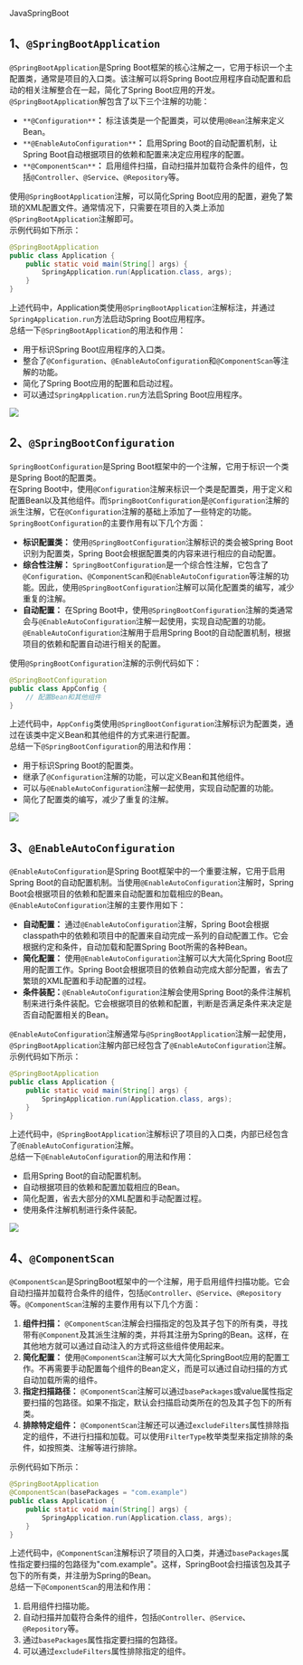 JavaSpringBoot
<a name="zawd1"></a>
## 1、`@SpringBootApplication`
`@SpringBootApplication`是Spring Boot框架的核心注解之一，它用于标识一个主配置类，通常是项目的入口类。该注解可以将Spring Boot应用程序自动配置和启动的相关注解整合在一起，简化了Spring Boot应用的开发。<br />`@SpringBootApplication`解包含了以下三个注解的功能：

- `**@Configuration**`**：** 标注该类是一个配置类，可以使用`@Bean`注解来定义Bean。
- `**@EnableAutoConfiguration**`**：** 启用Spring Boot的自动配置机制，让Spring Boot自动根据项目的依赖和配置来决定应用程序的配置。
- `**@ComponentScan**`**：** 启用组件扫描，自动扫描并加载符合条件的组件，包括`@Controller`、`@Service`、`@Repository`等。

使用`@SpringBootApplication`注解，可以简化Spring Boot应用的配置，避免了繁琐的XML配置文件。通常情况下，只需要在项目的入类上添加`@SpringBootApplication`注解即可。<br />示例代码如下所示：
```java
@SpringBootApplication
public class Application {
    public static void main(String[] args) {
        SpringApplication.run(Application.class, args);
    }
}
```
上述代码中，Application类使用`@SpringBootApplication`注解标注，并通过`SpringApplication.run`方法启动Spring Boot应用程序。<br />总结一下`@SpringBootApplication`的用法和作用：

- 用于标识Spring Boot应用程序的入口类。
- 整合了`@Configuration`、`@EnableAutoConfiguration`和`@ComponentScan`等注解的功能。
- 简化了Spring Boot应用的配置和启动过程。
- 可以通过`SpringApplication.run`方法启Spring Boot应用程序。

![](https://cdn.nlark.com/yuque/0/2023/jpeg/396745/1697636823320-c5ea1e31-d13a-4683-a78e-f4a2dac67f1a.jpeg)
<a name="Muycm"></a>
## 2、`@SpringBootConfiguration`
`SpringBootConfiguration`是Spring Boot框架中的一个注解，它用于标识一个类是Spring Boot的配置类。<br />在Spring Boot中，使用`@Configuration`注解来标识一个类是配置类，用于定义和配置Bean以及其他组件。而`SpringBootConfiguration`是`@Configuration`注解的派生注解，它在`@Configuration`注解的基础上添加了一些特定的功能。<br />`SpringBootConfiguration`的主要作用有以下几个方面：

- **标识配置类：** 使用`@SpringBootConfiguration`注解标识的类会被Spring Boot识别为配置类，Spring Boot会根据配置类的内容来进行相应的自动配置。
- **综合性注解：** `SpringBootConfiguration`是一个综合性注解，它包含了`@Configuration`、`@ComponentScan`和`@EnableAutoConfiguration`等注解的功能。因此，使用`@SpringBootConfiguration`注解可以简化配置类的编写，减少重复的注解。
- **自动配置：** 在Spring Boot中，使用`@SpringBootConfiguration`注解的类通常会与`@EnableAutoConfiguration`注解一起使用，实现自动配置的功能。`@EnableAutoConfiguration`注解用于启用Spring Boot的自动配置机制，根据项目的依赖和配置自动进行相关的配置。

使用`@SpringBootConfiguration`注解的示例代码如下：
```java
@SpringBootConfiguration
public class AppConfig {
    // 配置Bean和其他组件
}
```
上述代码中，`AppConfig`类使用`@SpringBootConfiguration`注解标识为配置类，通过在该类中定义Bean和其他组件的方式来进行配置。<br />总结一下`@SpringBootConfiguration`的用法和作用：

- 用于标识Spring Boot的配置类。
- 继承了`@Configuration`注解的功能，可以定义Bean和其他组件。
- 可以与`@EnableAutoConfiguration`注解一起使用，实现自动配置的功能。
- 简化了配置类的编写，减少了重复的注解。

![](https://cdn.nlark.com/yuque/0/2023/jpeg/396745/1697637367336-c277a23e-bdb3-4bd1-b5e1-ab12ca81bf0f.jpeg)
<a name="IIS8x"></a>
## 3、`@EnableAutoConfiguration`
`@EnableAutoConfiguration`是Spring Boot框架中的一个重要注解，它用于启用Spring Boot的自动配置机制。当使用`@EnableAutoConfiguration`注解时，Spring Boot会根据项目的依赖和配置来自动配置和加载相应的Bean。<br />`@EnableAutoConfiguration`注解的主要作用如下：

- **自动配置：** 通过`@EnableAutoConfiguration`注解，Spring Boot会根据classpath中的依赖和项目中的配置来自动完成一系列的自动配置工作。它会根据约定和条件，自动加载和配置Spring Boot所需的各种Bean。
- **简化配置：** 使用`@EnableAutoConfiguration`注解可以大大简化Spring Boot应用的配置工作。Spring Boot会根据项目的依赖自动完成大部分配置，省去了繁琐的XML配置和手动配置的过程。
- **条件装配：**`@EnableAutoConfiguration`注解会使用Spring Boot的条件注解机制来进行条件装配。它会根据项目的依赖和配置，判断是否满足条件来决定是否自动配置相关的Bean。

`@EnableAutoConfiguration`注解通常与`@SpringBootApplication`注解一起使用，`@SpringBootApplication`注解内部已经包含了`@EnableAutoConfiguration`注解。示例代码如下所示：
```java
@SpringBootApplication
public class Application {
    public static void main(String[] args) {
        SpringApplication.run(Application.class, args);
    }
}
```
上述代码中，`@SpringBootApplication`注解标识了项目的入口类，内部已经包含了`@EnableAutoConfiguration`注解。<br />总结一下`@EnableAutoConfiguration`的用法和作用：

- 启用Spring Boot的自动配置机制。
- 自动根据项目的依赖和配置加载相应的Bean。
- 简化配置，省去大部分的XML配置和手动配置过程。
- 使用条件注解机制进行条件装配。

![](https://cdn.nlark.com/yuque/0/2023/jpeg/396745/1697638292408-22092499-26d4-4835-94a6-bb01cf6741b5.jpeg)
<a name="EF7nd"></a>
## 4、`@ComponentScan`
`@ComponentScan`是SpringBoot框架中的一个注解，用于启用组件扫描功能。它会自动扫描并加载符合条件的组件，包括`@Controller`、`@Service`、`@Repository`等。`@ComponentScan`注解的主要作用有以下几个方面：

1. **组件扫描：** `@ComponentScan`注解会扫描指定的包及其子包下的所有类，寻找带有`@Component`及其派生注解的类，并将其注册为Spring的Bean。这样，在其他地方就可以通过自动注入的方式将这些组件使用起来。
2. **简化配置：** 使用`@ComponentScan`注解可以大大简化SpringBoot应用的配置工作。不再需要手动配置每个组件的Bean定义，而是可以通过自动扫描的方式自动加载所需的组件。
3. **指定扫描路径：** `@ComponentScan`注解可以通过`basePackages`或value属性指定要扫描的包路径。如果不指定，默认会扫描启动类所在的包及其子包下的所有类。
4. **排除特定组件：** `@ComponentScan`注解还可以通过`excludeFilters`属性排除指定的组件，不进行扫描和加载。可以使用`FilterType`枚举类型来指定排除的条件，如按照类、注解等进行排除。

示例代码如下所示：
```java
@SpringBootApplication
@ComponentScan(basePackages = "com.example")
public class Application {
    public static void main(String[] args) {
        SpringApplication.run(Application.class, args);
    }
}
```
上述代码中，`@ComponentScan`注解标识了项目的入口类，并通过`basePackages`属性指定要扫描的包路径为"com.example"。这样，SpringBoot会扫描该包及其子包下的所有类，并注册为Spring的Bean。<br />总结一下`@ComponentScan`的用法和作用：

1. 启用组件扫描功能。
2. 自动扫描并加载符合条件的组件，包括`@Controller`、`@Service`、`@Repository`等。
3. 通过`basePackages`属性指定要扫描的包路径。
4. 可以通过`excludeFilters`属性排除指定的组件。
